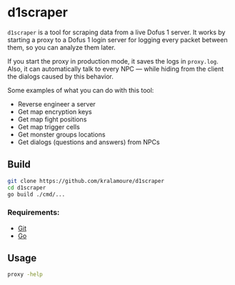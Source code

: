 # d1scraper

`d1scraper` is a tool for scraping data from a live Dofus 1 server. It works by starting a proxy to a Dofus 1 login
server for logging every packet between them, so you can analyze them later.

If you start the proxy in production mode, it saves the logs in `proxy.log`. Also, it can automatically talk to every
NPC — while hiding from the client the dialogs caused by this behavior.

Some examples of what you can do with this tool:

- Reverse engineer a server
- Get map encryption keys
- Get map fight positions
- Get map trigger cells
- Get monster groups locations
- Get dialogs (questions and answers) from NPCs

## Build

```sh
git clone https://github.com/kralamoure/d1scraper
cd d1scraper
go build ./cmd/...
```

### Requirements:

- [Git](https://git-scm.com/)
- [Go](https://golang.org/)

## Usage

```sh
proxy -help
```
